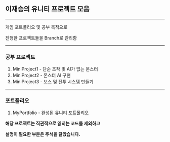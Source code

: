 ## 이재승의 유니티 프로젝트 모음

---

게임 포트폴리오 및 공부 목적으로 

진행한 프로젝트들을 Branch로 관리함

---

### 공부 프로젝트

1. MiniProject1 - 단순 조작 및 AI가 없는 몬스터
2. MiniProject2 - 몬스터 AI 구현
3. MiniProject3 - 보스 및 전투 시스템 만들기

---

### 포트폴리오

1. MyPortfolio - 완성된 유니티 포트폴리오

  **해당 프로젝트는 직관적으로 읽히는 코드를 제외하고**

  **설명이 필요한 부분은 주석을 달았습니다.**


